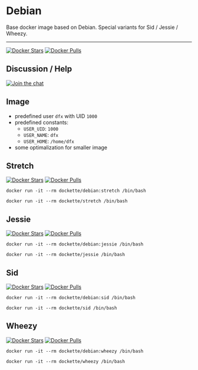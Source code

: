 # Debian

Base docker image based on Debian. Special variants for Sid / Jessie / Wheezy.

------

[![Docker Stars](https://img.shields.io/docker/stars/dockette/debian.svg?style=flat)](https://hub.docker.com/r/dockette/debian/)
[![Docker Pulls](https://img.shields.io/docker/pulls/dockette/debian.svg?style=flat)](https://hub.docker.com/r/dockette/debian/)

## Discussion / Help

[![Join the chat](https://img.shields.io/gitter/room/dockette/dockette.svg?style=flat-square)](https://gitter.im/dockette/dockette?utm_source=badge&utm_medium=badge&utm_campaign=pr-badge&utm_content=badge)

## Image

- predefined user `dfx` with UID `1000`
- predefined constants:
    - `USER_UID`: `1000`
    - `USER_NAME`: `dfx`
    - `USER_HOME`: `/home/dfx`
- some optimalization for smaller image 

## Stretch

[![Docker Stars](https://img.shields.io/docker/stars/dockette/stretch.svg?style=flat)](https://hub.docker.com/r/dockette/stretch/)
[![Docker Pulls](https://img.shields.io/docker/pulls/dockette/stretch.svg?style=flat)](https://hub.docker.com/r/dockette/stretch/)

```
docker run -it --rm dockette/debian:stretch /bin/bash
```

```
docker run -it --rm dockette/stretch /bin/bash
```

## Jessie

[![Docker Stars](https://img.shields.io/docker/stars/dockette/jessie.svg?style=flat)](https://hub.docker.com/r/dockette/jessie/)
[![Docker Pulls](https://img.shields.io/docker/pulls/dockette/jessie.svg?style=flat)](https://hub.docker.com/r/dockette/jessie/)

```
docker run -it --rm dockette/debian:jessie /bin/bash
```

```
docker run -it --rm dockette/jessie /bin/bash
```

## Sid

[![Docker Stars](https://img.shields.io/docker/stars/dockette/sid.svg?style=flat)](https://hub.docker.com/r/dockette/sid/)
[![Docker Pulls](https://img.shields.io/docker/pulls/dockette/sid.svg?style=flat)](https://hub.docker.com/r/dockette/sid/)

```
docker run -it --rm dockette/debian:sid /bin/bash
```

```
docker run -it --rm dockette/sid /bin/bash
```

## Wheezy

[![Docker Stars](https://img.shields.io/docker/stars/dockette/wheezy.svg?style=flat)](https://hub.docker.com/r/dockette/wheezy/)
[![Docker Pulls](https://img.shields.io/docker/pulls/dockette/wheezy.svg?style=flat)](https://hub.docker.com/r/dockette/wheezy/)

```
docker run -it --rm dockette/debian:wheezy /bin/bash
```

```
docker run -it --rm dockette/wheezy /bin/bash
```

